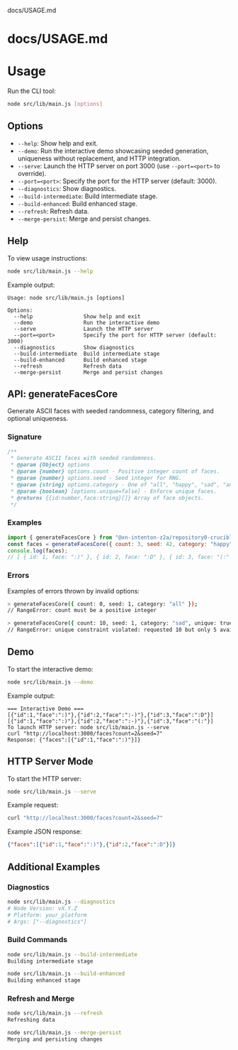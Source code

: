 docs/USAGE.md
# docs/USAGE.md
# Usage

Run the CLI tool:

```bash
node src/lib/main.js [options]
```

## Options

- `--help`: Show help and exit.
- `--demo`: Run the interactive demo showcasing seeded generation, uniqueness without replacement, and HTTP integration.
- `--serve`: Launch the HTTP server on port 3000 (use `--port=<port>` to override).
- `--port=<port>`: Specify the port for the HTTP server (default: 3000).
- `--diagnostics`: Show diagnostics.
- `--build-intermediate`: Build intermediate stage.
- `--build-enhanced`: Build enhanced stage.
- `--refresh`: Refresh data.
- `--merge-persist`: Merge and persist changes.

## Help

To view usage instructions:

```bash
node src/lib/main.js --help
```

Example output:

```
Usage: node src/lib/main.js [options]

Options:
  --help                Show help and exit
  --demo                Run the interactive demo
  --serve               Launch the HTTP server
  --port=<port>         Specify the port for HTTP server (default: 3000)
  --diagnostics         Show diagnostics
  --build-intermediate  Build intermediate stage
  --build-enhanced      Build enhanced stage
  --refresh             Refresh data
  --merge-persist       Merge and persist changes
```

## API: generateFacesCore

Generate ASCII faces with seeded randomness, category filtering, and optional uniqueness.

### Signature

```js
/**
 * Generate ASCII faces with seeded randomness.
 * @param {Object} options
 * @param {number} options.count - Positive integer count of faces.
 * @param {number} options.seed - Seed integer for RNG.
 * @param {string} options.category - One of "all", "happy", "sad", "angry", "surprised".
 * @param {boolean} [options.unique=false] - Enforce unique faces.
 * @returns {{id:number,face:string}[]} Array of face objects.
 */
```

### Examples

```js
import { generateFacesCore } from "@xn-intenton-z2a/repository0-crucible";
const faces = generateFacesCore({ count: 3, seed: 42, category: "happy", unique: true });
console.log(faces);
// [ { id: 1, face: ":)" }, { id: 2, face: ":D" }, { id: 3, face: "(:" } ]
```

### Errors

Examples of errors thrown by invalid options:

```bash
> generateFacesCore({ count: 0, seed: 1, category: "all" });
// RangeError: count must be a positive integer

> generateFacesCore({ count: 10, seed: 1, category: "sad", unique: true });
// RangeError: unique constraint violated: requested 10 but only 5 available
```

## Demo

To start the interactive demo:

```bash
node src/lib/main.js --demo
```

Example output:

```
=== Interactive Demo ===
[{"id":1,"face":":)"},{"id":2,"face":":-)"},{"id":3,"face":":D"}]
[{"id":1,"face":":)"},{"id":2,"face":":-)"},{"id":3,"face":"(:"}]
To launch HTTP server: node src/lib/main.js --serve
curl "http://localhost:3000/faces?count=2&seed=7"
Response: {"faces":[{"id":1,"face":":)"}]}
```

## HTTP Server Mode

To start the HTTP server:

```bash
node src/lib/main.js --serve
```

Example request:

```bash
curl "http://localhost:3000/faces?count=2&seed=7"
```

Example JSON response:

```json
{"faces":[{"id":1,"face":":)"},{"id":2,"face":":D"}]}
```

## Additional Examples

### Diagnostics

```bash
node src/lib/main.js --diagnostics
# Node Version: vX.Y.Z
# Platform: your_platform
# Args: ["--diagnostics"]
```

### Build Commands

```bash
node src/lib/main.js --build-intermediate
Building intermediate stage

node src/lib/main.js --build-enhanced
Building enhanced stage
```

### Refresh and Merge

```bash
node src/lib/main.js --refresh
Refreshing data

node src/lib/main.js --merge-persist
Merging and persisting changes
```